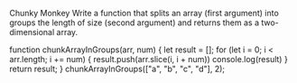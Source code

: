 Chunky Monkey
Write a function that splits an array (first argument) into groups the length of size (second argument) and returns them as a two-dimensional array.

function chunkArrayInGroups(arr, num) {
    let result = [];
    for (let i = 0; i < arr.length; i += num) {
        result.push(arr.slice(i, i + num))
        console.log(result)
    }
    return result;
}
chunkArrayInGroups(["a", "b", "c", "d"], 2);
